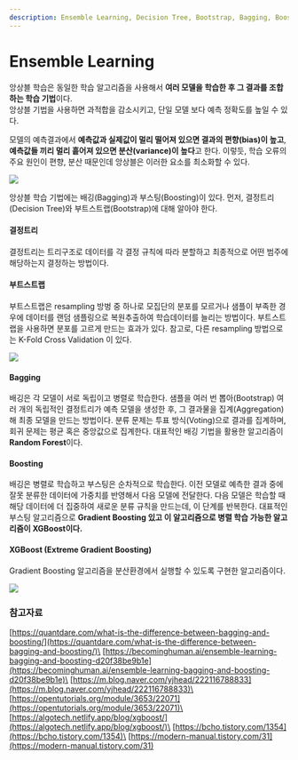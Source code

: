 ```yaml
---
description: Ensemble Learning, Decision Tree, Bootstrap, Bagging, Boosting
---
```


# Ensemble Learning

앙상블 학습은 동일한 학습 알고리즘을 사용해서 **여러 모델을 학습한 후 그 결과를 조합하는 학습 기법**이다.\
앙상블 기법을 사용하면 과적합을 감소시키고, 단일 모델 보다 예측 정확도를 높일 수 있다.

모델의 예측결과에서 **예측값과 실제값이 멀리 떨어져 있으면 결과의 편향(bias)이 높고**, **예측값들 끼리 멀리 흩어져 있으면 분산(variance)이 높다**고 한다. 이렇듯, 학습 오류의 주요 원인이 편향, 분산 때문인데 앙상블은 이러한 요소를 최소화할 수 있다.

![](https://media.vlpt.us/images/ubiradio/post/af4cc3c0-6604-47b7-8338-f53d89b3c3fd/image%20\(1\).jpg)

앙상블 학습 기법에는 배깅(Bagging)과 부스팅(Boosting)이 있다. 먼저, 결정트리(Decision Tree)와 부트스트랩(Bootstrap)에 대해 알아야 한다.

#### 결정트리

결정트리는 트리구조로 데이터를 각 결정 규칙에 따라 분할하고 최종적으로 어떤 범주에 해당하는지 결정하는 방법이다.

#### 부트스트랩

부트스트랩은 resampling 방벙 중 하나로 모집단의 분포를 모르거나 샘플이 부족한 경우에 데이터를 랜덤 샘플링으로 복원추출하여 학습데이터를 늘리는 방법이다. 부트스트랩을 사용하면 분포를 고르게 만드는 효과가 있다. 참고로, 다른 resampling 방법으로는 K-Fold Cross Validation 이 있다.

![](https://media.vlpt.us/images/ubiradio/post/8732a2c9-55d2-4a76-8dfc-2f2f68b06902/bootstrap.jpg)

#### Bagging

배깅은 각 모델이 서로 독립이고 병렬로 학습한다. 샘플을 여러 번 뽑아(Bootstrap) 여러 개의 독립적인 결정트리가 예측 모델을 생성한 후, 그 결과물을 집계(Aggregation)해 최종 모델을 만드는 방법이다. 분류 문제는 투표 방식(Voting)으로 결과를 집계하며, 회귀 문제는 평균 혹은 중앙값으로 집계한다. 대표적인 배깅 기법을 활용한 알고리즘이 **Random Forest**이다.

#### Boosting

배깅은 병렬로 학습하고 부스팅은 순차적으로 학습한다. 이전 모델로 예측한 결과 중에 잘못 분류한 데이터에 가중치를 반영해서 다음 모델에 전달한다. 다음 모델은 학습할 때 해당 데이터에 더 집중하여 새로운 분류 규칙을 만드는데, 이 단계를 반복한다. 대표적인 부스팅 알고리즘으로 **Gradient Boosting 있고 이 알고리즘으로 병렬 학습 가능한 알고리즘이 XGBoost이다.**

#### XGBoost (Extreme Gradient Boosting)

Gradient Boosting 알고리즘을 분산환경에서 실행할 수 있도록 구현한 알고리즘이다.

![](https://media.vlpt.us/images/ubiradio/post/1a9a3cbf-da19-4de1-ad36-25db524cdd14/bagging\_boosting.jpg)

### 참고자료

[https://quantdare.com/what-is-the-difference-between-bagging-and-boosting/](https://quantdare.com/what-is-the-difference-between-bagging-and-boosting/)\
[https://becominghuman.ai/ensemble-learning-bagging-and-boosting-d20f38be9b1e](https://becominghuman.ai/ensemble-learning-bagging-and-boosting-d20f38be9b1e)\
[https://m.blog.naver.com/yjhead/222116788833](https://m.blog.naver.com/yjhead/222116788833)\
[https://opentutorials.org/module/3653/22071](https://opentutorials.org/module/3653/22071)\
[https://algotech.netlify.app/blog/xgboost/](https://algotech.netlify.app/blog/xgboost/)\
[https://bcho.tistory.com/1354](https://bcho.tistory.com/1354)\
[https://modern-manual.tistory.com/31](https://modern-manual.tistory.com/31)

